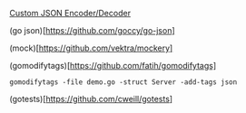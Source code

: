 [Custom JSON Encoder/Decoder](https://docs.gofiber.io/guide/faster-fiber)

(go json)[https://github.com/goccy/go-json]

(mock)[https://github.com/vektra/mockery]


(gomodifytags)[https://github.com/fatih/gomodifytags]

```
gomodifytags -file demo.go -struct Server -add-tags json
```

(gotests)[https://github.com/cweill/gotests]
